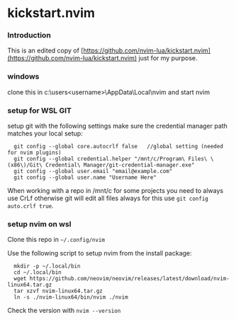 # kickstart.nvim

### Introduction

This is an edited copy of [https://github.com/nvim-lua/kickstart.nvim](https://github.com/nvim-lua/kickstart.nvim) just for my purpose.

### windows

clone this in c:\users\<username>\AppData\Local\nvim and start nvim

### setup for WSL GIT

setup git with the following settings make sure the credential manager path matches your local setup:

``` 
  git config --global core.autocrlf false	//global setting (needed for nvim plugins)
  git config --global credential.helper "/mnt/c/Program\ Files\ \(x86\)/Git\ Credential\ Manager/git-credential-manager.exe"
  git config --global user.email "email@example.com"
  git config --global user.name "Username Here"
```

When working with a repo in /mnt/c for some projects you need to always use CrLf otherwise git will edit all files always for this use `git config auto.crlf true`.

### setup nvim on wsl 

Clone this repo in `~/.config/nvim` 

Use the following script to setup nvim from the install package:

```
  mkdir -p ~/.local/bin
  cd ~/.local/bin
  wget https://github.com/neovim/neovim/releases/latest/download/nvim-linux64.tar.gz
  tar xzvf nvim-linux64.tar.gz
  ln -s ./nvim-linux64/bin/nvim ./nvim
```

Check the version with `nvim --version` 
